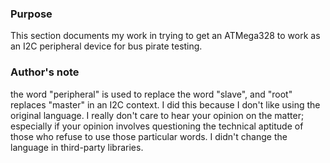 ### Purpose

This section documents my work in trying to get an ATMega328 to work as an I2C peripheral device for bus pirate testing.

### Author's note

the word "peripheral" is used to replace the word "slave", and "root" replaces "master" in an I2C context. I did this because I don't like using the original language. I really don't care to hear your opinion on the matter; especially if your opinion involves questioning the technical aptitude of those who refuse to use those particular words. I didn't change the language in third-party libraries.

